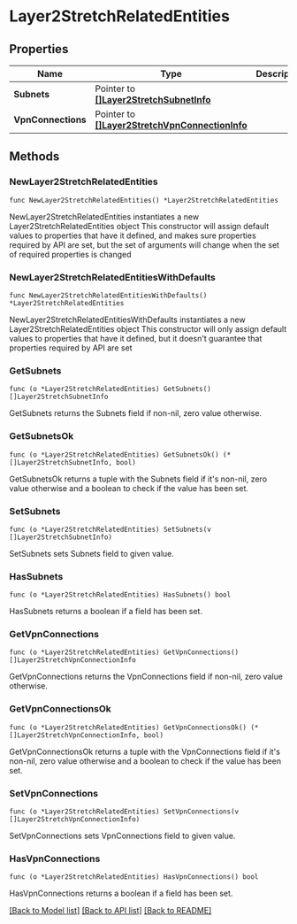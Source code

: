 # Layer2StretchRelatedEntities

## Properties

Name | Type | Description | Notes
------------ | ------------- | ------------- | -------------
**Subnets** | Pointer to [**[]Layer2StretchSubnetInfo**](Layer2StretchSubnetInfo.md) |  | [optional] 
**VpnConnections** | Pointer to [**[]Layer2StretchVpnConnectionInfo**](Layer2StretchVpnConnectionInfo.md) |  | [optional] 

## Methods

### NewLayer2StretchRelatedEntities

`func NewLayer2StretchRelatedEntities() *Layer2StretchRelatedEntities`

NewLayer2StretchRelatedEntities instantiates a new Layer2StretchRelatedEntities object
This constructor will assign default values to properties that have it defined,
and makes sure properties required by API are set, but the set of arguments
will change when the set of required properties is changed

### NewLayer2StretchRelatedEntitiesWithDefaults

`func NewLayer2StretchRelatedEntitiesWithDefaults() *Layer2StretchRelatedEntities`

NewLayer2StretchRelatedEntitiesWithDefaults instantiates a new Layer2StretchRelatedEntities object
This constructor will only assign default values to properties that have it defined,
but it doesn't guarantee that properties required by API are set

### GetSubnets

`func (o *Layer2StretchRelatedEntities) GetSubnets() []Layer2StretchSubnetInfo`

GetSubnets returns the Subnets field if non-nil, zero value otherwise.

### GetSubnetsOk

`func (o *Layer2StretchRelatedEntities) GetSubnetsOk() (*[]Layer2StretchSubnetInfo, bool)`

GetSubnetsOk returns a tuple with the Subnets field if it's non-nil, zero value otherwise
and a boolean to check if the value has been set.

### SetSubnets

`func (o *Layer2StretchRelatedEntities) SetSubnets(v []Layer2StretchSubnetInfo)`

SetSubnets sets Subnets field to given value.

### HasSubnets

`func (o *Layer2StretchRelatedEntities) HasSubnets() bool`

HasSubnets returns a boolean if a field has been set.

### GetVpnConnections

`func (o *Layer2StretchRelatedEntities) GetVpnConnections() []Layer2StretchVpnConnectionInfo`

GetVpnConnections returns the VpnConnections field if non-nil, zero value otherwise.

### GetVpnConnectionsOk

`func (o *Layer2StretchRelatedEntities) GetVpnConnectionsOk() (*[]Layer2StretchVpnConnectionInfo, bool)`

GetVpnConnectionsOk returns a tuple with the VpnConnections field if it's non-nil, zero value otherwise
and a boolean to check if the value has been set.

### SetVpnConnections

`func (o *Layer2StretchRelatedEntities) SetVpnConnections(v []Layer2StretchVpnConnectionInfo)`

SetVpnConnections sets VpnConnections field to given value.

### HasVpnConnections

`func (o *Layer2StretchRelatedEntities) HasVpnConnections() bool`

HasVpnConnections returns a boolean if a field has been set.


[[Back to Model list]](../README.md#documentation-for-models) [[Back to API list]](../README.md#documentation-for-api-endpoints) [[Back to README]](../README.md)


